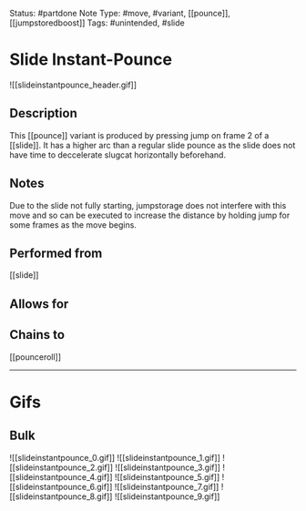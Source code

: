 Status: #partdone
Note Type: #move, #variant, [[pounce]], [[jumpstoredboost]]
Tags: #unintended, #slide 

# Slide Instant-Pounce
![[slideinstantpounce_header.gif]]
## Description
This [[pounce]] variant is produced by pressing jump on frame 2 of a [[slide]]. It has a higher arc than a regular slide pounce as the slide does not have time to deccelerate slugcat horizontally beforehand.

## Notes
Due to the slide not fully starting, jumpstorage does not interfere with this move and so can be executed to increase the distance by holding jump for some frames as the move begins.

## Performed from
[[slide]]

## Allows for


## Chains to
[[pounceroll]]

___
# Gifs
## Bulk
![[slideinstantpounce_0.gif]]
![[slideinstantpounce_1.gif]]
![[slideinstantpounce_2.gif]]
![[slideinstantpounce_3.gif]]
![[slideinstantpounce_4.gif]]
![[slideinstantpounce_5.gif]]
![[slideinstantpounce_6.gif]]
![[slideinstantpounce_7.gif]]
![[slideinstantpounce_8.gif]]
![[slideinstantpounce_9.gif]]